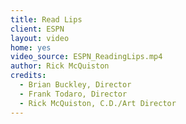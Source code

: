 ```yaml
---
title: Read Lips
client: ESPN
layout: video
home: yes
video_source: ESPN_ReadingLips.mp4
author: Rick McQuiston
credits:
  - Brian Buckley, Director
  - Frank Todaro, Director
  - Rick McQuiston, C.D./Art Director
---
```

